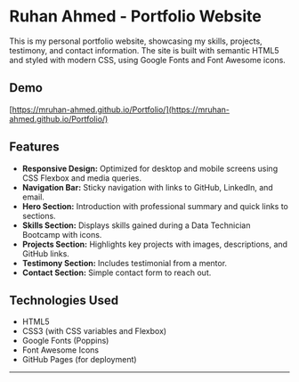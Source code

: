 # Ruhan Ahmed - Portfolio Website

This is my personal portfolio website, showcasing my skills, projects, testimony, and contact information.
The site is built with semantic HTML5 and styled with modern CSS, using Google Fonts and Font Awesome icons.

## Demo

[https://mruhan-ahmed.github.io/Portfolio/](https://mruhan-ahmed.github.io/Portfolio/)

## Features

- **Responsive Design:** Optimized for desktop and mobile screens using CSS Flexbox and media queries.
- **Navigation Bar:** Sticky navigation with links to GitHub, LinkedIn, and email.
- **Hero Section:** Introduction with professional summary and quick links to sections.
- **Skills Section:** Displays skills gained during a Data Technician Bootcamp with icons.
- **Projects Section:** Highlights key projects with images, descriptions, and GitHub links.
- **Testimony Section:** Includes testimonial from a mentor.
- **Contact Section:** Simple contact form to reach out.

## Technologies Used

- HTML5
- CSS3 (with CSS variables and Flexbox)
- Google Fonts (Poppins)
- Font Awesome Icons
- GitHub Pages (for deployment)

---
